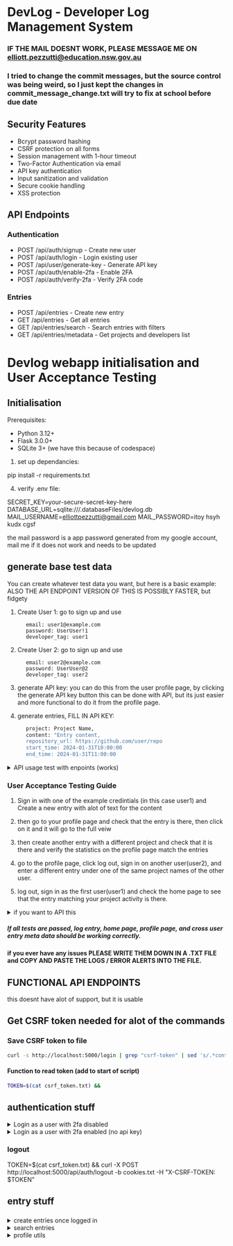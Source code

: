 # DevLog - Developer Log Management System

### IF THE MAIL DOESNT WORK, PLEASE MESSAGE ME ON elliott.pezzutti@education.nsw.gov.au

### I tried to change the commit messages, but the source control was being weird, so I just kept the changes in commit_message_change.txt will try to fix at school before due date

## Security Features
- Bcrypt password hashing
- CSRF protection on all forms
- Session management with 1-hour timeout
- Two-Factor Authentication via email
- API key authentication
- Input sanitization and validation
- Secure cookie handling
- XSS protection

## API Endpoints

### Authentication
- POST /api/auth/signup     - Create new user
- POST /api/auth/login      - Login existing user
- POST /api/user/generate-key - Generate API key
- POST /api/auth/enable-2fa - Enable 2FA
- POST /api/auth/verify-2fa - Verify 2FA code

### Entries
- POST /api/entries         - Create new entry
- GET  /api/entries        - Get all entries
- GET  /api/entries/search - Search entries with filters
- GET  /api/entries/metadata - Get projects and developers list

# Devlog webapp initialisation and User Acceptance Testing

## Initialisation
Prerequisites:
- Python 3.12+
- Flask 3.0.0+
- SQLite 3+
(we have this because of codespace)

1. set up dependancies:

  pip install -r requirements.txt

4. verify .env file:

  SECRET_KEY=your-secure-secret-key-here
  DATABASE_URL=sqlite:///.databaseFiles/devlog.db
  MAIL_USERNAME=elliottpezzutti@gmail.com
  MAIL_PASSWORD=itoy hsyh kudx cgsf 

the mail password is a app password generated from my google account, mail me if it does not work and needs to be updated





## generate base test data
You can create whatever test data you want, but here is a basic example:
ALSO THE API ENDPOINT VERSION OF THIS IS POSSIBLY FASTER, but fidgety

1. Create User 1:
go to sign up and use
```
      email: user1@example.com
      password: UserUser!1
      developer_tag: user1
```

2. Create User 2:
go to sign up and use
```
      email: user2@example.com
      password: UserUser@2
      developer_tag: user2
```
3. generate API key:
you can do this from the user profile page, by clicking the generate API key button
this can be done with API, but its just easier and more functional to do it from the profile page.

4. generate entries, FILL IN API KEY:
```bash
      project: Project Name,
      content: "Entry content,
      repository_url: https://github.com/user/repo
      start_time: 2024-01-31T10:00:00
      end_time: 2024-01-31T11:00:00
```


<details>
<summary> API usage test with enpoints (works) </summary>

1. Create User 1:
or API it
```bash
  curl -X POST http://localhost:5000/api/auth/signup \
    -H "Content-Type: application/json" \
    -d '{
      "email": "user1@example.com",
      "password": "UserUser!1",
      "developer_tag": "user1"
    }'
```
2. Create User 2:
or API it
```bash
  curl -X POST http://localhost:5000/api/auth/signup \
    -H "Content-Type: application/json" \
    -d '{
      "email": "user2@example.com",
      "password": "UserUser@2",
      "developer_tag": "user2"
    }'
```
3. generate API key:
you can do this from the user profile page, by clicking the generate API key button
this can be done with API, but its just easier and more functional to do it from the profile page.

4. generate entries, FILL IN API KEY:
```bash
  curl -X POST http://your-api/api/entries \
    -H "X-API-Key: YOUR_API_KEY" \
    -H "Content-Type: application/json" \
    -d '{
      "project": "Project Name",
      "content": "Entry content",
      "repository_url": "https://github.com/user/repo",
      "start_time": "2024-01-31T10:00:00",
      "end_time": "2024-01-31T11:00:00"
    }'
```
</details>

### User Acceptance Testing Guide

1. Sign in with one of the example credintials (in this case user1) and Create a new entry with alot of text for the content

2. then go to your profile page and check that the entry is there, then click on it and it will go to the full veiw

3. then create another entry with a different project and check that it is there and verify the statistics on the profile page match the entries

4. go to the profile page, click log out, sign in on another user(user2), and enter a different entry under one of the same project names of the other user.

5. log out, sign in as the first user(user1) and check the home page to see that the entry matching your project activity is there.

<details>
<summary>if you want to API this</summary>

# this is the api version of the above, but it doesnt demonstrate the funcitonality of the website well
## Get CSRF token
```bash
curl -s http://localhost:5000/login | grep "csrf-token"
```
## 1. Sign in as user1 and create entry FILL IN CSRF
```bash
curl -X POST http://localhost:5000/api/auth/login -c cookies.txt -H "Content-Type: application/json" -H "X-CSRF-TOKEN: YOUR_TOKEN" -d '{"email":"user1@example.com", "password":"UserUser!1"}'

curl -X POST http://localhost:5000/api/entries -b cookies.txt -H "Content-Type: application/json" -H "X-CSRF-TOKEN: YOUR_TOKEN" -d '{
    "project": "project_alpha",
    "content": "Lorem ipsum dolor sit amet, consectetur adipiscing elit. Sed do eiusmod tempor incididunt ut labore et dolore magna aliqua.Lorem ipsum dolor sit amet, consectetur adipiscing elit. Sed do eiusmod tempor incididunt ut labore et dolore magna aliqua.Lorem ipsum dolor sit amet, consectetur adipiscing elit. Sed do eiusmod tempor incididunt ut labore et dolore magna aliqua.",
    "repository_url": "https://github.com/test/project_alpha",
    "start_time": "2024-02-01T09:00:00",
    "end_time": "2024-02-01T11:30:00"
}'
```
## 2. Check profile and entry
```bash
curl -b cookies.txt http://localhost:5000/api/entries/user-stats
curl -b cookies.txt http://localhost:5000/api/entries/1
```
## 3. Create second entry and verify stats FILL IN CSRF
```bash
curl -X POST http://localhost:5000/api/entries -b cookies.txt -H "Content-Type: application/json" -H "X-CSRF-TOKEN: YOUR_TOKEN" -d '{
    "project": "project_beta",
    "content": "Lorem ipsum dolor sit amet, consectetur adipiscing elit. Sed do eiusmod tempor incididunt ut labore et dolore magna aliqua.Lorem ipsum dolor sit amet, consectetur adipiscing elit. Sed do eiusmod tempor incididunt ut labore et dolore magna aliqua.Lorem ipsum dolor sit amet, consectetur adipiscing elit. Sed do eiusmod tempor incididunt ut labore et dolore magna aliqua.",
    "repository_url": "https://github.com/test/project_beta",
    "start_time": "2024-02-01T13:00:00",
    "end_time": "2024-02-01T15:30:00"
}'

curl -b cookies.txt http://localhost:5000/api/entries/user-stats
```
## 4. Logout, login as user2, create entry FILL IN CSRF
```bash
curl -X POST http://localhost:5000/api/auth/logout -b cookies.txt -H "X-CSRF-TOKEN: YOUR_TOKEN"

curl -X POST http://localhost:5000/api/auth/login -c cookies.txt -H "Content-Type: application/json" -H "X-CSRF-TOKEN: YOUR_TOKEN" -d '{"email":"user2@example.com", "password":"UserUser@2"}'

curl -X POST http://localhost:5000/api/entries -b cookies.txt -H "Content-Type: application/json" -H "X-CSRF-TOKEN: YOUR_TOKEN" -d '{
    "project": "project_alpha",
    "content": "User2 working on project_alpha. Adding new features to existing codebase.",
    "repository_url": "https://github.com/test/project_alpha",
    "start_time": "2024-02-01T16:00:00",
    "end_time": "2024-02-01T17:30:00"
}'
```
## 5. Logout, login as user1, check home
```bash
curl -X POST http://localhost:5000/api/auth/logout -b cookies.txt -H "X-CSRF-TOKEN: YOUR_TOKEN"

curl -X POST http://localhost:5000/api/auth/login -c cookies.txt -H "Content-Type: application/json" -H "X-CSRF-TOKEN: YOUR_TOKEN" -d '{"email":"user1@example.com", "password":"UserUser!1"}'

curl -b cookies.txt http://localhost:5000/api/entries/search?project=project_alpha
```
^ this doesnt demonstrate the functionality of the home page correctly, but pretty much it does
</details>

##### If all tests are passed, log entry, home page, profile page, and cross user entry meta data should be working correctly.


#### if you ever have any issues PLEASE WRITE THEM DOWN IN A .TXT FILE and COPY AND PASTE THE LOGS / ERROR ALERTS INTO THE FILE.



## FUNCTIONAL API ENDPOINTS

this doesnt have alot of support, but it is usable

## Get CSRF token needed for alot of the commands
### Save CSRF token to file
```bash
curl -s http://localhost:5000/login | grep "csrf-token" | sed 's/.*content="\([^"]*\)".*/\1/' > csrf_token.txt
```

#### Function to read token (add to start of script)

```bash
TOKEN=$(cat csrf_token.txt) &&
```

## authentication stuff


<details>
<summary> 
Login as a user with 2fa disabled
</summary>

fill in the YOUR_EMAIL, and USER_PASSWORD
```bash
TOKEN=$(cat csrf_token.txt) &&
curl -X POST http://localhost:5000/api/auth/login -c cookies.txt -H "Content-Type: application/json" -H "X-CSRF-TOKEN: $TOKEN" -d '{
    "email": "user1@example.com",
    "password": "UserUser!1"
}'
```
you will then be logged in for a bit
</details>

<details>
<summary> Login as a user with 2fa enabled (no api key)</summary>

1. fill in the  YOUR_EMAIL, and USER_PASSWORD
```bash
TOKEN=$(cat csrf_token.txt) &&
curl -X POST http://localhost:5000/api/auth/login -c cookies.txt -H "Content-Type: application/json" -H "X-CSRF-TOKEN: $TOKEN" -d '{
    "email": "YOUR_EMAIL",
    "password": "USER_PASSWORD"
}'
```

2. fill in the VERIFICATION (code sent to your email)
```bash
TOKEN=$(cat csrf_token.txt) &&
curl -X POST http://localhost:5000/api/auth/verify-login -b cookies.txt -H "Content-Type: application/json" -H "X-CSRF-TOKEN: $TOKEN" -d '{
    "code": "VERIFICATION"
}'
```

you will now be logged in with 2fa for a bit

</details>

### logout
TOKEN=$(cat csrf_token.txt) &&
curl -X POST http://localhost:5000/api/auth/logout -b cookies.txt -H "X-CSRF-TOKEN: $TOKEN"

## entry stuff

###
<details>
<summary> create entries once logged in</summary>


1. log in

2. fill in this template
```bash
TOKEN=$(cat csrf_token.txt) &&
curl -X POST http://localhost:5000/api/entries -b cookies.txt -H "Content-Type: application/json" -H "X-CSRF-TOKEN: $TOKEN" -d '{
    "project": "project_name",
    "content": "Entry content here",
    "repository_url": "https://github.com/user/repo",
    "start_time": "2024-02-01T09:00:00",
    "end_time": "2024-02-01T10:30:00"
}'
```
</details>

<details>
<summary> search entries</summary>


### get some general metadata
```bash
curl -b cookies.txt http://localhost:5000/api/entries/metadata
```
### Get All Entries
```bash
curl -b cookies.txt http://localhost:5000/api/entries
```
### Get Single Entry
```bash
curl -b cookies.txt http://localhost:5000/api/entries/1
```
### Search Entries
```bash
curl -b cookies.txt "http://localhost:5000/api/entries/search?project=project_name&developer_tag=dev1&date=2024-02-01"
```
</details>

<details>
<summary> profile utils</summary>


### Enable 2FA
```bash
TOKEN=$(cat csrf_token.txt) &&
curl -X POST http://localhost:5000/api/auth/enable-2fa -b cookies.txt -H "Content-Type: application/json" -H "X-CSRF-TOKEN: $TOKEN"
```
### Verify 2FA Setup
```bash 
TOKEN=$(cat csrf_token.txt) &&
curl -X POST http://localhost:5000/api/auth/verify-2fa -b cookies.txt -H "Content-Type: application/json" -H "X-CSRF-TOKEN: $TOKEN" -d '{
    "code": "123456"
}'
```

### Disable 2FA
```bash
TOKEN=$(cat csrf_token.txt) &&
curl -X POST http://localhost:5000/api/auth/disable-2fa -b cookies.txt -H "Content-Type: application/json" -H "X-CSRF-TOKEN: $TOKEN"
```
</details>